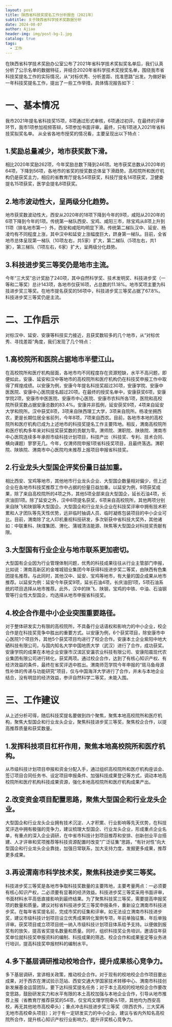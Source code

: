 ```yaml
---
layout: post
title: 陕西省科技奖提名工作分析报告（2021年）
subtitle: 关于陕西省科学技术奖数据分析
date: 2024-08-07
author: Ajiao
header-img: img/post-bg-1.jpg
catalog: true
tags:
  - 工作
---
```

在陕西省科学技术奖励办公室公布了2021年省科学技术奖拟奖名单后，我们认真分析了公示名单的数据特征，并结合2020年省科学技术奖授奖名单，围绕我市省科技奖提名工作的实际情况，从“对标优秀、分析差距、找准思路”出发。为做好新一年科技奖提名工作，提出了一些工作举措，具体情况报告如下：
# 一、基本情况
我市2021年提名省科技奖15项，8项通过形式审核，6项通过初评。在最终的评审环节，我市1项参加视频答辩，5项参加书面评审。最终，只有1项进入2021年省科技奖拟奖名单。
从全省各地市授奖的情况看，主要呈现出以下特点：
## 1.奖励总量减少，地市获奖数下滑。
相比2020年奖励262项，今年奖励总数下降到246项。地市获奖总数从2020年的64项，下降到56项，各地市的省奖的授奖数总体呈下滑趋势。高校院所和医疗机构仍是获奖主力，相应的省教育厅提名54项获奖，科技厅提名14项获奖，卫健委提名15项获奖，医学会提名8项获奖。
## 2.地市波动性大，呈两级分化趋势。
地市获奖数波动性大，西安从2020年的18项下降到今年的9项，咸阳从2020年的6项下降到今年的1项。传统第一梯队西安、宝鸡、咸阳三市，除宝鸡从8项上升到11项（排名地市第一）外，西安和咸阳均明显下滑。传统第二梯队汉中、延安、杨凌均有不同程度上涨，其中汉中和延安上涨幅度巨大，跻身第一梯队。目前，全省地市总体呈现第一梯队（10项左右，共5家）扩大，第二梯队（5项左右，共1家），第三梯队（1项左右，6家）扩大，呈两级分化趋势。
## 3.科技进步奖三等奖仍是地市主流。
今年“三大奖”总计奖励了240项，其中自然科学奖、技术发明奖、科技进步奖（一等和二等奖）总计143项，各地市仅获16项，占总数的11.18%。地市奖项主要为科技进步奖三等奖。在地市提名获奖的56项中，科技进步奖三等奖占据了67.8%。科技进步奖三等奖仍是主流。
# 二、工作启示
对标汉中、延安、安康等科技实力接近，且获奖数较多的几个地市，从“对标优秀、寻找差距”角度，我们发现了几个特点：
## 1.高校院所和医院占据地市半壁江山。
在高校院所和医疗机构层面，各地市均不同程度存在资源短缺，水平不高问题，即便如此，安康、延安和汉中等地市的高校院所和医疗机构仍在科技奖申报工作中取得了辉煌成绩。以安康为例，安康今年提名科技奖超过30项，安康学院、安康中医医院、安康中心医院提名超过20项。在最终的授奖名单中，安康获奖6项，安康学院2项，安康市中医医院、安康市中心医院、安康市农科所各1项，医院和高校院所获奖数占据安康总数的83.4%。安康并非孤例，延安获奖9项，4项来自延安大学和院所。汉中获奖8项，3项来自陕西理工大学，3项来自院所。杨凌坐拥西农，更是长期位居全省前列，今年8项，7项来自西农。目前，各地市本地的高校院所和医疗机构已成为上述地市的科技奖提名工作主要阵地。相反，渭南高校院所和医疗机构多年来对科技奖获奖数的贡献为零。渭师院、渭职院、陕铁院、渭南市中心医院连续多年承担市级科技计划项目，科技产出（科技奖、专利、技术合同、横向课题）寥寥无几。今年，仅渭师院申报1项省科技奖项目，且最终落选。渭职院、陕铁院、渭南市中心医院均未推荐上报项目申报省科技奖。
## 2.行业龙头大型国企评奖份量日益加重。
相比西安、宝鸡等地市，其他地市行业龙头企业、大型国企数量相对偏少，但上述企业在各地市科技奖推荐工作中占据的份量日益加重。以延安为例，9项获奖成果，除了来自高校院所的4项之外，其他5项全部来自大型国企，延长石油4项，长庆油田1项。除了延安之外，汉中8项提名获奖，6项来自高校院所，其他两项分别来自陕飞和陕钢等大型国企。大型国企和行业龙头企业在科技奖评审中拥有技术积累和人才团队等先天性优势，远非临时抽调人员、临时凝练包装项目的中小企业可比。目前，渭南除了北人印机重视科技研发，多次斩获中省科技大奖外，其他诸如：中联重科、陕煤集团、渭化、蒲城清洁能源、陕焦等大型国企对科技奖贡献有限。
## 3.大型国有行业企业与地市联系更加密切。
大型国有企业因为行业管理体制问题，优秀的科技成果往往从行业主管部门申报，比如说：渭南高新区的金堆城钼业集团今年获得科技进步奖二等奖，由陕西有色集团提名推荐。与此同时，其他汉中、延安、宝鸡等地市，有大量的国企成果从地市推荐。以延安为例：延安今年获奖9项，延长石油4项，长庆油田1项，5项石油系统的项目选择从地市推荐。此外，汉中的陕飞、陕钢，宝鸡的中铁、中油、石油钢管等行业性大型国企，均选择从地市申报省科技奖。
## 4.校企合作是中小企业突围重要路径。
对于整体研发实力有限的高校院所，不具备行业话语权和影响力的中小企业，校企合作是在科技奖竞争中胜出的重要方式。以安康为例，6个获奖项目，除安康市中心医院1个项目外，其他5个获奖项目均进行了校企合作。安康本土企业紫阳中地大硒科技有限公司，与国内知名大学中国地质大学（武汉）进行了合作，成功获奖。安康学院的成果在本地企业安康市汉滨区安瀛农业科技有限公司、安康阳晨现代农业集团有限公司进行转化，获奖两项。通过校企合作，达到了有核心知识产权、有经济效益的条件，最终在省奖评选中胜出。渭南师范学院今年申报的“斑马鱼母源性补体的传递与功能研究”项目，仅与中国海洋大学进行了合作，并未与本地企业结合，没有明显的经济效益，参评自然科学二等奖，未能入围。
# 三、工作建议
从上述分析可得，随后科技奖提名要做到四个聚焦，聚焦本地高校院所和医疗机构，聚焦大型国企和行业龙头企业，聚焦科技进步奖三等奖，聚焦校企合作，以提高推荐质量和获奖数量。
## 1.发挥科技项目杠杆作用，聚焦本地高校院所和医疗机构。
从市级科技计划项目申报和资金分配入手，通过组织高校院所和医疗机构座谈会、签订项目合同任务书、设定项目申报条件、加强科技成果登记等方式，调动本地高校院所和医疗机构科技成果资源，强化本地高校院所和医疗机构成果产出。
## 2.改变资金项目配置思路，聚焦大型国企和行业龙头企业。
大型国企和行业龙头企业拥有技术沉淀、人才积累、行业影响等先天优势，在科技奖评选中拥有极强的竞争力，建议梳理大型国企、行业龙头企业，形成重点企业名单，有重点的深入企业调研，在中省市科技计划项目推荐和安排、创新创业平台搭建、人才评审和奖项推荐等科技资源配置时改变“广泛征集”思路，“有针对性”向大型国企和行业龙头企业靠拢，加强日常联系，加大支持力度，发掘更多成果，推荐更多成果。
## 3.再设渭南市科学技术奖，聚焦科技进步奖三等奖。
科技进步奖三等奖是各地市争取科技奖数量的主要阵地，主要考量两点：一必须要有核心知识产权，二必须要有显著的经济效益。科技进步奖三等奖采用书面评审，书面材料水平高低直接影响到最终结果。为了聚焦科技奖三等奖，需要提高申报奖项的数量和质量。建议对标省科技进步奖三等奖申报条件，重新设立渭南市科技进步奖。在每年省奖提名前，完成市奖的征集和评审。如无法设立渭南市科技进步奖，建议市级科技计划项目设立优秀成果转化案例专项，年前单独征集、年后单独评审。获奖项目或立项项目统一纳入市级科技计划项目体系给予支持。以便做到报奖有的放矢，提高省奖提名数量和质量。同时，组织科技奖业务培训，邀请往年获奖单位就科技奖申报资料的编制、科技成果的筛选、校企合作和成果鉴定等业务进行培训，提高科技奖申报材料的编制水平。
## 4.多下基层调研推动校地合作，提升成果核心竞争力。
多下基层调研，宣讲相关政策，推动校企合作。对于现有的校地校企合作项目要出成果，对于西农在渭试验示范站、西安交通大学国家技术转移中心、渭南市科技创新发展基金运营团队，要下达科技奖提名任务；对于本土高校的校地校企合作要改变思路，鼓励研发实力和水平有限的本土高校加强与本地企业合作，引导从地市推荐上报（省教育厅推荐获奖的54项，仅宝鸡文理学院牵头1项，其他均为西安高校，再无其他地市高校牵头）；重点冲击科技进步奖三等奖（除西农外，三大奖再无地市高校牵头项目）；对于有一定研发实力的中小企业，建议与省内外知名高校院所合作，提升核心知识产权行业影响力，提升评奖核心竞争力。
